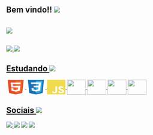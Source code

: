 ## Bem vindo!! <img src="https://cdnb.artstation.com/p/assets/images/images/052/142/157/original/johan-cediel-rodriguez-pixel-artv2exp.gif?1659037637" width="50"/>
<br>
<img src="https://giffiles.alphacoders.com/146/14685.gif" width="600"/>

##

<div>
<a href="https://github.com/seu-usuário-aqui">
<img height="180em" src="https://github-readme-stats.vercel.app/api/top-langs/?username=tavaresgs&layout=compact&langs_count=7&theme=dracula"/>
<img height="180em" src="https://github-readme-stats.vercel.app/api?username=tavaresgs&show_icons=true&theme=dracula&include_all_commits=true&count_private=true"/>
</div>

## Estudando <img src="https://cdnb.artstation.com/p/assets/images/images/052/142/157/original/johan-cediel-rodriguez-pixel-artv2exp.gif?1659037637" width="50"/>
  <div align="left">
    <img align="center"  height="40" width="50" src="https://raw.githubusercontent.com/devicons/devicon/master/icons/html5/html5-original.svg">
    <img align="center"  height="40" width="50" src="https://raw.githubusercontent.com/devicons/devicon/master/icons/css3/css3-original.svg">
    <img align="center"  height="40" width="50" src="https://raw.githubusercontent.com/devicons/devicon/master/icons/javascript/javascript-plain.svg">
    <img align="center"  height="40" width="50" src="https://cdn.jsdelivr.net/gh/devicons/devicon/icons/mysql/mysql-original.svg"/>
    <img align="center"  height="40" width="50" src="https://cdn-icons-png.flaticon.com/512/4248/4248443.png"/>
    <img align="center"  height="40" width="50" src="https://cdn.jsdelivr.net/gh/devicons/devicon/icons/nodejs/nodejs-original.svg" />
    <img align="center"  height="40" width="50" src="https://cdn.jsdelivr.net/gh/devicons/devicon/icons/react/react-original-wordmark.svg" />
</div>                

## Sociais <img src="https://cdnb.artstation.com/p/assets/images/images/052/142/157/original/johan-cediel-rodriguez-pixel-artv2exp.gif?1659037637" width="50"/>
<div><a href="https://instagram.com/tavaresgs" target="_blank"><img src="https://img.shields.io/badge/-Instagram-%23E4405F?style=for-the-badge&logo=instagram&logoColor=white" target="_blank">  <a href = "mailto:gustavo.santos.contato@hotmail.com"><img src="https://img.shields.io/badge/Gmail-D14836?style=for-the-badge&logo=gmail&logoColor=white" target="_blank"></a>  <a href="https://www.linkedin.com/in/gustavo-tavares-400022137" target="_blank"><img src="https://img.shields.io/badge/-LinkedIn-%230077B5?style=for-the-badge&logo=linkedin&logoColor=white" target="_blank"></a>   <a href="https://www.twitch.tv/praisethsun" target="_blank"><img src="https://img.shields.io/badge/Twitch-9146FF?style=for-the-badge&logo=twitch&logoColor=white" target="_blank"></a> </div> 
